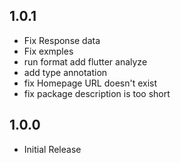 ## 1.0.1

* Fix Response data
* Fix exmples
* run format add flutter analyze
* add type annotation
* fix Homepage URL doesn't exist
* fix package description is too short

## 1.0.0

* Initial Release

